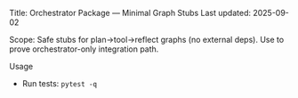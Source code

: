 Title: Orchestrator Package — Minimal Graph Stubs
Last updated: 2025-09-02

Scope: Safe stubs for plan→tool→reflect graphs (no external deps). Use to prove orchestrator-only integration path.

Usage
- Run tests: `pytest -q`

